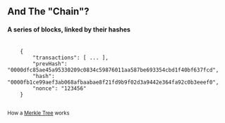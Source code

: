 ## And The "Chain"?
<h4 class="fragment" data-fragment-index="1">A series of blocks, linked by their hashes</h4>
<pre class="fragment" data-fragment-index="2">
	<code>
	{
		"transactions": [ ... ],
		"prevHash": "0000dfc85ae45a95330209c0834c59876011aa587be693354cbd1f40bf637fcd",
		"hash": "0000fb1ce99aef3ab068afbaabae8f21fd9b9f02d3a9442e364fa92c0b3eeef0",
		"nonce": "123456"
	}
	</code>
</pre>
<small class="fragment" data-fragment-index="2">How a <a href="https://en.wikipedia.org/wiki/Merkle_tree" target="_blank" rel="noopener noreferrer">Merkle Tree</a> works</small>
